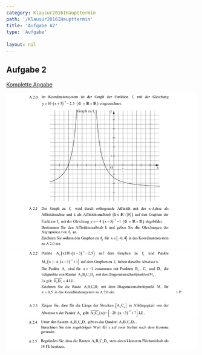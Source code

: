 ```yaml
---
category: Klausur2016IHaupttermin
path: '/Klausur2016IHaupttermin'
title: 'Aufgabe A2'
type: 'Aufgabe'

layout: nil
---
```


## Aufgabe 2
<p> <a href="https://www.isb.bayern.de/download/18517/2016_mi_ht.pdf"> Komplette Angabe </a> </p>
<img src="./Aufgabenstellungen/2016_mi_ht/2016_mi_ht_a2_1.png">
<img src="./Aufgabenstellungen/2016_mi_ht/2016_mi_ht_a2_2.png">
<img src="./Aufgabenstellungen/2016_mi_ht/2016_mi_ht_a2_3.png">
<img src="./Aufgabenstellungen/2016_mi_ht/2016_mi_ht_a2_4.png">
<img src="./Aufgabenstellungen/2016_mi_ht/2016_mi_ht_a2_5.png">

